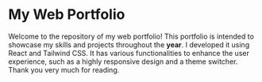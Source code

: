 # My Web Portfolio
Welcome to the repository of my web portfolio! This portfolio is intended to showcase my skills and projects throughout the __year__. I developed it using React and Tailwind CSS. It has various functionalities to enhance the user experience, such as a highly responsive design and a theme switcher. Thank you very much for reading.
